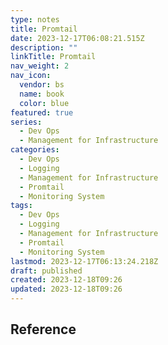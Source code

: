 ```yaml
---
type: notes
title: Promtail
date: 2023-12-17T06:08:21.515Z
description: ""
linkTitle: Promtail
nav_weight: 2
nav_icon:
  vendor: bs
  name: book
  color: blue
featured: true
series:
  - Dev Ops
  - Management for Infrastructure
categories:
  - Dev Ops
  - Logging
  - Management for Infrastructure
  - Promtail
  - Monitoring System
tags:
  - Dev Ops
  - Logging
  - Management for Infrastructure
  - Promtail
  - Monitoring System
lastmod: 2023-12-17T06:13:24.218Z
draft: published
created: 2023-12-18T09:26
updated: 2023-12-18T09:26
---
```


## Reference
